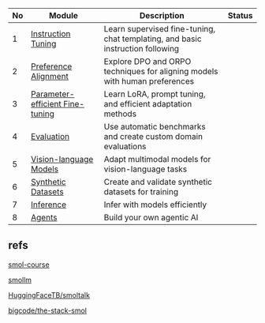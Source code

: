 |No | Module | Description | Status |
|--------|--------|-------------|---------|
|1| [Instruction Tuning](./1_instruction_tuning) | Learn supervised fine-tuning, chat templating, and basic instruction following |  |
|2| [Preference Alignment](./2_preference_alignment) | Explore DPO and ORPO techniques for aligning models with human preferences | |
|3| [Parameter-efficient Fine-tuning](./3_parameter_efficient_finetuning) | Learn LoRA, prompt tuning, and efficient adaptation methods | |
|4| [Evaluation](./4_evaluation) | Use automatic benchmarks and create custom domain evaluations | |
|5| [Vision-language Models](./5_vision_language_models) | Adapt multimodal models for vision-language tasks | |
|6| [Synthetic Datasets](./6_synthetic_datasets) | Create and validate synthetic datasets for training | |
|7| [Inference](./7_inference) | Infer with models efficiently | |
|8| [Agents](./8_agents) | Build your own agentic AI | |

## refs

[smol-course](https://github.com/huggingface/smol-course/tree/main)

[smollm](https://github.com/huggingface/smollm/tree/main)

[HuggingFaceTB/smoltalk](https://huggingface.co/datasets/HuggingFaceTB/smoltalk)

[bigcode/the-stack-smol](https://huggingface.co/datasets/bigcode/the-stack-smol)